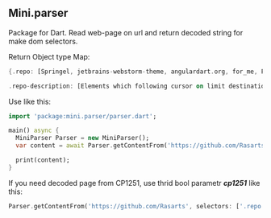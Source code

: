 Mini.parser
-----------

Package for Dart. Read web-page on url and return decoded string for make dom selectors.

Return Object type Map:

```dart
{.repo: [Springel, jetbrains-webstorm-theme, angulardart.org, for_me, FruTrade, dart-up-and-running, highlight-selected, heroku-buildpack-dart],

.repo-description: [Elements which following cursor on limit destination, with spring effect, theme for webstorm, Website for AngularDart, В плане обновить свой сайт, Фруктовая компания, Перевод книги Dart: Up and running, Highlights the current word selected when double clicking, Heroku buildpack for Dart]}

```

Use like this:

```dart
import 'package:mini.parser/parser.dart';

main() async {
  MiniParser Parser = new MiniParser();
  var content = await Parser.getContentFrom('https://github.com/Rasarts', selectors: ['.repo', '.repo-description']);

  print(content);
}

```

If you need decoded page from CP1251, use thrid bool parametr ***cp1251*** like this:

```dart
Parser.getContentFrom('https://github.com/Rasarts', selectors: ['.repo', '.repo-description'], cp1251: true);

```
